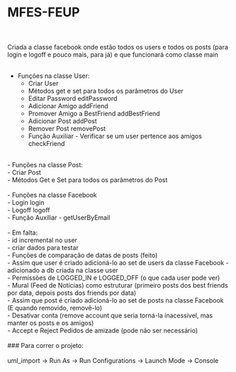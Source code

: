 # MFES-FEUP
<br><br>
Criada a classe facebook onde estão todos os users e todos os posts (para login e logoff e pouco mais, para já) e que funcionará como classe main
<br><br>
 - Funções na classe User:<br>
    - Criar User<br>
    - Métodos get e set para todos os parâmetros do User<br>
    - Editar Password editPassword<br>
    - Adicionar Amigo addFriend<br>
    - Promover Amigo a BestFriend addBestFriend<br>
    - Adicionar Post addPost<br>
    - Remover Post removePost<br>
    - Função Auxiliar - Verificar se um user pertence aos amigos checkFriend<br>
<br>
 - Funções na classe Post: <br>
    - Criar Post <br>
    - Métodos Get e Set para todos os parâmetros do Post<br> <br>
 - Funções na classe Facebook<br> 
    - Login login<br> 
    - Logoff logoff<br> 
    - Função Auxiliar - getUserByEmail <br> 
 
<br> 
- Em falta:<br> 
  - id incremental no user<br> 
  - criar dados para testar<br> 
  - Funções de comparação de datas de posts (feito) <br> 
  - Assim que user é criado adicioná-lo ao set de users da classe Facebook - adicionado a db criada na classe user<br> 
  - Permissões de LOGGED_IN e LOGGED_OFF (o que cada user pode ver)<br> 
  - Mural (Feed de Notícias)  como estruturar (primeiro posts dos best friends por data, depois posts dos friends por data)<br> 
  - Assim que post é criado adicioná-lo ao set de posts na classe Facebook (E quando removido, removê-lo) <br> 
  - Desativar conta (remove account que seria torná-la inacessivel, mas manter os posts e os amigos)<br> 
  - Accept e Reject Pedidos de amizade (pode não ser necessário)<br> 
 <br> 
 ### Para correr o projeto: <br><br>
 uml_import -> Run As -> Run Configurations -> Launch Mode -> Console
 
